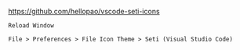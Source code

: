 https://github.com/hellopao/vscode-seti-icons

`Reload Window`

`File > Preferences > File Icon Theme > Seti (Visual Studio Code)`
